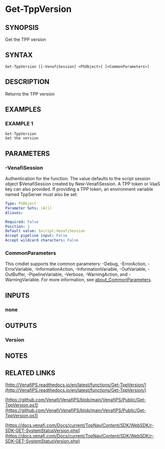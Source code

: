 # Get-TppVersion

## SYNOPSIS
Get the TPP version

## SYNTAX

```
Get-TppVersion [[-VenafiSession] <PSObject>] [<CommonParameters>]
```

## DESCRIPTION
Returns the TPP version

## EXAMPLES

### EXAMPLE 1
```
Get-TppVersion
Get the version
```

## PARAMETERS

### -VenafiSession
Authentication for the function.
The value defaults to the script session object $VenafiSession created by New-VenafiSession.
A TPP token or VaaS key can also provided.
If providing a TPP token, an environment variable named TppServer must also be set.

```yaml
Type: PSObject
Parameter Sets: (All)
Aliases:

Required: False
Position: 1
Default value: $script:VenafiSession
Accept pipeline input: False
Accept wildcard characters: False
```

### CommonParameters
This cmdlet supports the common parameters: -Debug, -ErrorAction, -ErrorVariable, -InformationAction, -InformationVariable, -OutVariable, -OutBuffer, -PipelineVariable, -Verbose, -WarningAction, and -WarningVariable. For more information, see [about_CommonParameters](http://go.microsoft.com/fwlink/?LinkID=113216).

## INPUTS

### none
## OUTPUTS

### Version
## NOTES

## RELATED LINKS

[http://VenafiPS.readthedocs.io/en/latest/functions/Get-TppVersion/](http://VenafiPS.readthedocs.io/en/latest/functions/Get-TppVersion/)

[https://github.com/Venafi/VenafiPS/blob/main/VenafiPS/Public/Get-TppVersion.ps1](https://github.com/Venafi/VenafiPS/blob/main/VenafiPS/Public/Get-TppVersion.ps1)

[https://docs.venafi.com/Docs/current/TopNav/Content/SDK/WebSDK/r-SDK-GET-SystemStatusVersion.php](https://docs.venafi.com/Docs/current/TopNav/Content/SDK/WebSDK/r-SDK-GET-SystemStatusVersion.php)

